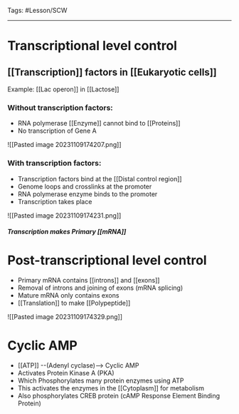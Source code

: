 Tags: #Lesson/SCW 

---
# Transcriptional level control
## [[Transcription]] factors in [[Eukaryotic cells]]
Example: [[Lac operon]] in [[Lactose]]
### Without transcription factors: 
- RNA polymerase [[Enzyme]] cannot bind to [[Proteins]] 
- No transcription of Gene A

![[Pasted image 20231109174207.png]]
### With transcription factors: 
- Transcription factors bind at the [[Distal control region]]
- Genome loops and crosslinks at the promoter 
- RNA polymerase enzyme binds to the promoter
- Transcription takes place

![[Pasted image 20231109174231.png]]
##### Transcription makes **Primary [[mRNA]]**
# Post-transcriptional level control 
- Primary mRNA contains [[introns]] and [[exons]]
- Removal of introns and joining of exons (mRNA splicing)
- Mature mRNA only contains exons
- [[Translation]] to make [[Polypeptide]]

![[Pasted image 20231109174329.png]]


# Cyclic AMP
- [[ATP]] --(Adenyl cyclase)--> Cyclic AMP
- Activates Protein Kinase A (PKA)
- Which Phosphorylates many protein enzymes using ATP
- This activates the enzymes in the [[Cytoplasm]] for metabolism
- Also phosphorylates CREB protein (cAMP Response Element Binding Protein)
